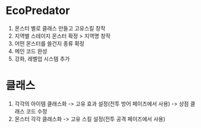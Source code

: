 # EcoPredator
1. 몬스터 별로 클래스 만들고 고유스킬 창작
2. 지역별 스테이지 몬스터 확정 > 지역명 창작
3. 어떤 몬스터를 쓸건지 종류 확정
4. 메인 코드 완성
5. 강화, 레벨업 시스템 추가

# 클래스
1. 각각의 아이템 클래스화 -> 고유 효과 설정(전투 방어 페이즈에서 사용) -> 상점 클래스 코드 수정
2. 몬스터 각각 클래스화 -> 고유 스킬 설정(전투 공격 페이즈에서 사용)
